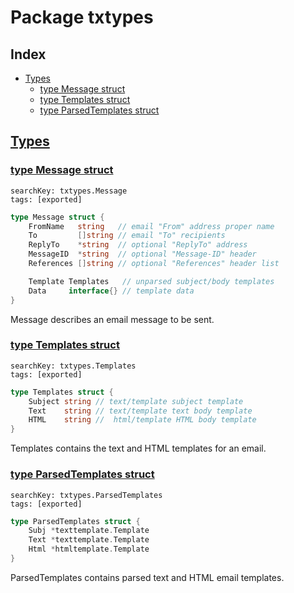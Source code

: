 # Package txtypes

## Index

* [Types](#type)
    * [type Message struct](#Message)
    * [type Templates struct](#Templates)
    * [type ParsedTemplates struct](#ParsedTemplates)


## <a id="type" href="#type">Types</a>

### <a id="Message" href="#Message">type Message struct</a>

```
searchKey: txtypes.Message
tags: [exported]
```

```Go
type Message struct {
	FromName   string   // email "From" address proper name
	To         []string // email "To" recipients
	ReplyTo    *string  // optional "ReplyTo" address
	MessageID  *string  // optional "Message-ID" header
	References []string // optional "References" header list

	Template Templates   // unparsed subject/body templates
	Data     interface{} // template data
}
```

Message describes an email message to be sent. 

### <a id="Templates" href="#Templates">type Templates struct</a>

```
searchKey: txtypes.Templates
tags: [exported]
```

```Go
type Templates struct {
	Subject string // text/template subject template
	Text    string // text/template text body template
	HTML    string //  html/template HTML body template
}
```

Templates contains the text and HTML templates for an email. 

### <a id="ParsedTemplates" href="#ParsedTemplates">type ParsedTemplates struct</a>

```
searchKey: txtypes.ParsedTemplates
tags: [exported]
```

```Go
type ParsedTemplates struct {
	Subj *texttemplate.Template
	Text *texttemplate.Template
	Html *htmltemplate.Template
}
```

ParsedTemplates contains parsed text and HTML email templates. 

